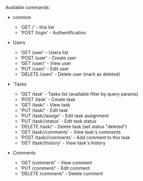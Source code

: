 
Available commands:
* common
  * 'GET /' - this list
  * 'POST /login' - Authentification
                
* Users
  * 'GET /user' - Users list
  * 'POST /user' - Create user
  * 'GET /user/<id>' - View user
  * 'PUT /user/<id>' - Edit user
  * 'DELETE /user/<id>' - Delete user (mark as deleted)

* 'Tasks
  * 'GET /task' - Tasks list (available filter by query params)
  * 'POST /task' - Create task
  * 'GET /task/<id>' - View task
  * 'PUT /task/<id>' - Edit task
  * 'PUT /task/<id>/assign' - Edit task assignment
  * 'PUT /task/<id>/status' - Edit task status
  * 'DELETE /task/<id>' - Delete task (set status "deleted")
  * 'GET /task/<id>/comments' - View task\'s comments
  * 'POST /task/<id>/comments' - Add comment to this task
  * 'GET /task/<id>/history' - View task\'s history

* Comments
  * 'GET /comment/<id>' - View comment
  * 'PUT /comment/<id>' - Edit comment
  * 'DELETE /comment/<id>' - Delete comment
